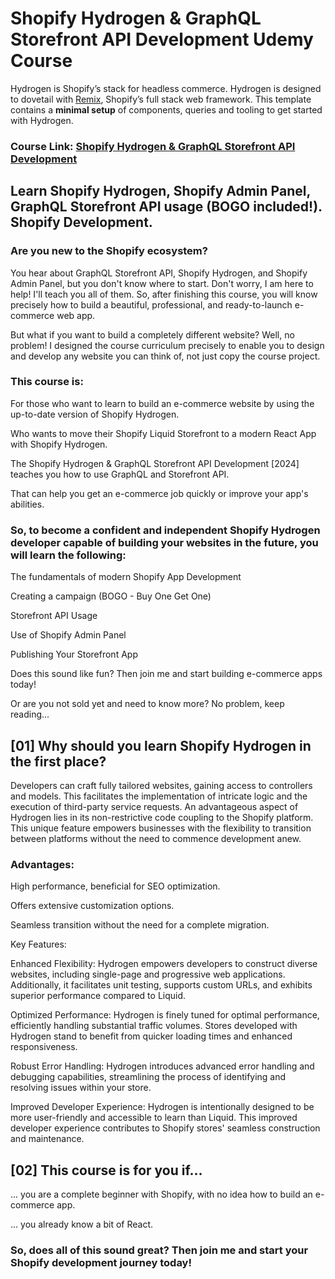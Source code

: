 # Shopify Hydrogen & GraphQL Storefront API Development Udemy Course

Hydrogen is Shopify’s stack for headless commerce. Hydrogen is designed to dovetail with [Remix](https://remix.run/), Shopify’s full stack web framework. This template contains a **minimal setup** of components, queries and tooling to get started with Hydrogen.

### Course Link: [Shopify Hydrogen & GraphQL Storefront API Development](https://www.udemy.com/course/shopify-hydrogen/?referralCode=4352D06400DA7B348C46)


## Learn Shopify Hydrogen, Shopify Admin Panel, GraphQL Storefront API usage (BOGO included!). Shopify Development.

### Are you new to the Shopify ecosystem?

You hear about GraphQL Storefront API, Shopify Hydrogen, and Shopify Admin Panel, but you don't know where to start. Don't worry, I am here to help! I'll teach you all of them. So, after finishing this course, you will know precisely how to build a beautiful, professional, and ready-to-launch e-commerce web app. 

But what if you want to build a completely different website? Well, no problem! I designed the course curriculum precisely to enable you to design and develop any website you can think of, not just copy the course project.

### This course is:
For those who want to learn to build an e-commerce website by using the up-to-date version of Shopify Hydrogen.

Who wants to move their Shopify Liquid Storefront to a modern React App with Shopify Hydrogen.

The Shopify Hydrogen & GraphQL Storefront API Development [2024] teaches you how to use GraphQL and Storefront API.

That can help you get an e-commerce job quickly or improve your app's abilities.

### So, to become a confident and independent Shopify Hydrogen developer capable of building your websites in the future, you will learn the following:

The fundamentals of modern Shopify App Development

Creating a campaign (BOGO - Buy One Get One)

Storefront API Usage

Use of Shopify Admin Panel

Publishing Your Storefront App

Does this sound like fun? Then join me and start building e-commerce apps today!

Or are you not sold yet and need to know more? No problem, keep reading...

## [01] Why should you learn Shopify Hydrogen in the first place?

Developers can craft fully tailored websites, gaining access to controllers and models. This facilitates the implementation of intricate logic and the execution of third-party service requests. An advantageous aspect of Hydrogen lies in its non-restrictive code coupling to the Shopify platform. This unique feature empowers businesses with the flexibility to transition between platforms without the need to commence development anew.

### Advantages:

High performance, beneficial for SEO optimization.

Offers extensive customization options.

Seamless transition without the need for a complete migration.

Key Features:

Enhanced Flexibility: Hydrogen empowers developers to construct diverse websites, including single-page and progressive web applications. Additionally, it facilitates unit testing, supports custom URLs, and exhibits superior performance compared to Liquid.

Optimized Performance: Hydrogen is finely tuned for optimal performance, efficiently handling substantial traffic volumes. Stores developed with Hydrogen stand to benefit from quicker loading times and enhanced responsiveness.

Robust Error Handling: Hydrogen introduces advanced error handling and debugging capabilities, streamlining the process of identifying and resolving issues within your store.

Improved Developer Experience: Hydrogen is intentionally designed to be more user-friendly and accessible to learn than Liquid. This improved developer experience contributes to Shopify stores' seamless construction and maintenance.

## [02] This course is for you if...

... you are a complete beginner with Shopify, with no idea how to build an e-commerce app.

... you already know a bit of React.

### So, does all of this sound great? Then join me and start your Shopify development journey today!